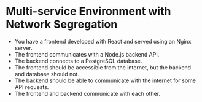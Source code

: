 # Multi-service Environment with Network Segregation

- You have a frontend developed with React and served using an Nginx server.
- The frontend communicates with a Node.js backend API.
- The backend connects to a PostgreSQL database.
- The frontend should be accessible from the internet, but the backend and database should not.
- The backend should be able to communicate with the internet for some API requests.
- The frontend and backend communicate with each other.
